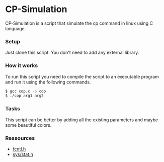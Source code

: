 # CP-Simulation
CP-Simulation is a script that simulate the cp command in linux using C language.

### Setup
Just clone this script. You don't need to add any external library.

### How it works
To run this script you need to compile the script to an executable program and run it using the following commands.
``` bash
$ gcc cop.c -o cop
$ ./cop arg1 arg2
```

### Tasks
This script can be better by adding all the existing parameters and maybe some beautiful colors.

### Ressources
* [fcntl.h](http://www.linux-france.org/article/man-fr/man2/fcntl-2.html)
* [sys/stat.h](https://pubs.opengroup.org/onlinepubs/007908799/xsh/sysstat.h.html)

